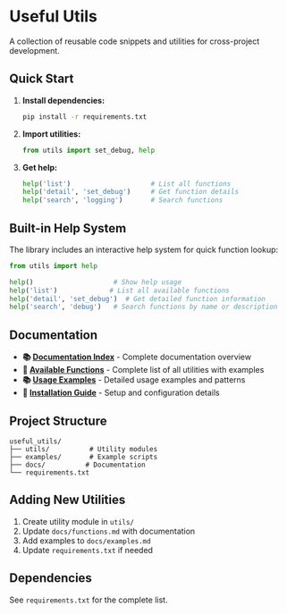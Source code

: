 # Useful Utils

A collection of reusable code snippets and utilities for cross-project development.

## Quick Start

1. **Install dependencies:**
   ```bash
   pip install -r requirements.txt
   ```

2. **Import utilities:**
   ```python
   from utils import set_debug, help
   ```

3. **Get help:**
   ```python
   help('list')                    # List all functions
   help('detail', 'set_debug')     # Get function details
   help('search', 'logging')       # Search functions
   ```

## Built-in Help System

The library includes an interactive help system for quick function lookup:

```python
from utils import help

help()                    # Show help usage
help('list')             # List all available functions
help('detail', 'set_debug')  # Get detailed function information
help('search', 'debug')   # Search functions by name or description
```

## Documentation

- **📚 [Documentation Index](docs/README.md)** - Complete documentation overview
- **📖 [Available Functions](docs/functions.md)** - Complete list of all utilities with examples
- **📚 [Usage Examples](docs/examples.md)** - Detailed usage examples and patterns
- **🔧 [Installation Guide](docs/installation.md)** - Setup and configuration details

## Project Structure

```
useful_utils/
├── utils/          # Utility modules
├── examples/       # Example scripts
├── docs/          # Documentation
└── requirements.txt
```

## Adding New Utilities

1. Create utility module in `utils/`
2. Update `docs/functions.md` with documentation
3. Add examples to `docs/examples.md`
4. Update `requirements.txt` if needed

## Dependencies

See `requirements.txt` for the complete list.
